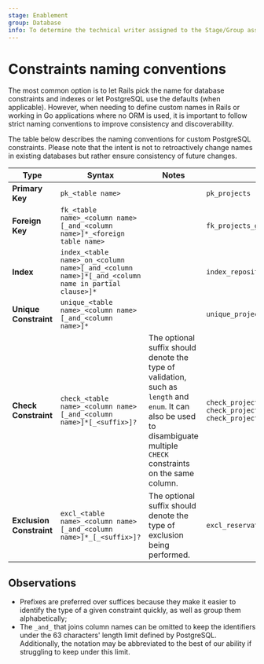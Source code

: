 ```yaml
---
stage: Enablement
group: Database
info: To determine the technical writer assigned to the Stage/Group associated with this page, see https://about.gitlab.com/handbook/engineering/ux/technical-writing/#assignments
---
```


# Constraints naming conventions

The most common option is to let Rails pick the name for database constraints and indexes or let PostgreSQL use the defaults (when applicable). However, when needing to define custom names in Rails or working in Go applications where no ORM is used, it is important to follow strict naming conventions to improve consistency and discoverability.

The table below describes the naming conventions for custom PostgreSQL constraints.
Please note that the intent is not to retroactively change names in existing databases but rather ensure consistency of future changes.

| Type                     | Syntax                                                                                            | Notes                                                                                                                                                                       | Examples                                                                                                          |
|--------------------------|---------------------------------------------------------------------------------------------------|-----------------------------------------------------------------------------------------------------------------------------------------------------------------------------|-------------------------------------------------------------------------------------------------------------------|
| **Primary Key**          | `pk_<table name>`                                                                                 |                                                                                                                                                                             | `pk_projects`                                                                                                     |
| **Foreign Key**          | `fk_<table name>_<column name>[_and_<column name>]*_<foreign table name>`                         |                                                                                                                                                                             | `fk_projects_group_id_groups`                                                                                     |
| **Index**                | `index_<table name>_on_<column name>[_and_<column name>]*[_and_<column name in partial clause>]*` |                                                                                                                                                                             | `index_repositories_on_group_id`                                                                                  |
| **Unique Constraint**    | `unique_<table name>_<column name>[_and_<column name>]*`                                          |                                                                                                                                                                             | `unique_projects_group_id_and_name`                                                                               |
| **Check Constraint**     | `check_<table name>_<column name>[_and_<column name>]*[_<suffix>]?`                               | The optional suffix should denote the type of validation, such as `length` and `enum`. It can also be used to disambiguate multiple `CHECK` constraints on the same column. | `check_projects_name_length`<br />`check_projects_type_enum`<br />`check_projects_admin1_id_and_admin2_id_differ` |
| **Exclusion Constraint** | `excl_<table name>_<column name>[_and_<column name>]*_[_<suffix>]?`                               | The optional suffix should denote the type of exclusion being performed.                                                                                                    | `excl_reservations_start_at_end_at_no_overlap`                                                                    |

## Observations

- Prefixes are preferred over suffices because they make it easier to identify the type of a given constraint quickly, as well as group them alphabetically;
- The `_and_` that joins column names can be omitted to keep the identifiers under the 63 characters' length limit defined by PostgreSQL. Additionally, the notation may be abbreviated to the best of our ability if struggling to keep under this limit.

